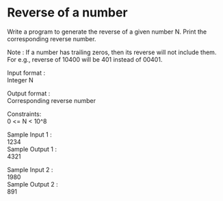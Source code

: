 # Reverse of a number



Write a program to generate the reverse of a given number N. Print the corresponding reverse number.          

Note : If a number has trailing zeros, then its reverse will not include them. For e.g., reverse of 10400 will be 401 instead of 00401.       

Input format :       
Integer N     

Output format :    
Corresponding reverse number      

Constraints:       
0 <= N < 10^8        

Sample Input 1 :       
1234          
Sample Output 1 :        
4321          

Sample Input 2 :      
1980      
Sample Output 2 :      
891         
